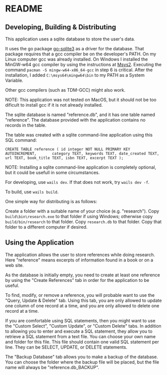 # README

## Developing, Building & Distributing

This application uses a sqlite database to store the user's data.

It uses the go package [go-sqlite3](https://github.com/mattn/go-sqlite3) as a driver for the database.  That package requires that a gcc compiler be on the developer's PATH. On my Linux computer gcc was already installed. On Windows I installed the MinGW-w64 gcc compiler by using the instructions at [Msys2](https://www.msys2.org/). Executing the command `pacman -S mingw-w64-x86_64-gcc` in step 6 is critical. After the installation, I added `C:\msys64\mingw64\bin` to my PATH as a System Variable.

Other gcc compilers (such as TDM-GCC) might also work.

NOTE: This application was not tested on MacOS, but it should not be too dificult to install gcc if it is not already installed.

The sqlite database is named "reference.db", and it has one table named "reference". The database provided with the application contains no records in the table.

The table was created with a sqlite command-line application using this SQL command:

`CREATE TABLE reference (
		id integer NOT NULL PRIMARY KEY AUTOINCREMENT,		
		category TEXT,
		keywords TEXT,
		date_created TEXT,
		url TEXT,
		book_title TEXT,
		isbn TEXT,
		excerpt TEXT
	  );`
	  
NOTE: Installing a sqlite command-line application is completely optional, but it could be usefull in some circumstances.

For developing, use `wails dev`. If that does not work, try `wails dev -f`.

To build, use `wails build`.

One simple way for distributing is as follows:

Create a folder with a suitable name of your choice (e.g. "research").
Copy `build\bin\research.exe` to that folder if using Windows; otherwise copy `build/bin/research` to that folder.
Copy `research.db` to that folder.
Copy that folder to a different computer if desired.

## Using the Application

The application allows the user to store references while doing research.  Here "reference" means excerpts of information found in a book or on a web site.

As the database is initially empty, you need to create at least one reference by using the "Create References" tab in order for the application to be useful.

To find, modify, or remove a reference, you will probable want to use the "Query, Update & Delete" tab. Using this tab, you are only allowed to update one column of one record at a time, and you are only allowed to delete one record at a time.

If you are comfortable using SQL statements, then you might want to use the "Custom Select", "Custom Update", or "Custom Delete" tabs. In addition to allowing you to enter and execute a SQL statement, they allow you to retrieve a SQL statement from a text file.  You can choose your own name and folder for this file. This file should contain one valid SQL statement per line.  They can be SELECT, UPDATE, or DELETE statements.

The "Backup Database" tab allows you to make a backup of the database.  You can choose the folder where the backup file will be placed, but the file name will always be "reference.db_BACKUP".

